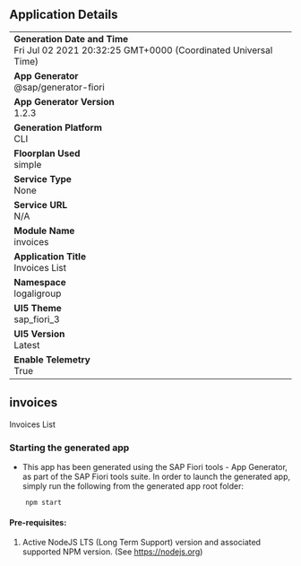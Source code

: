 ## Application Details
|               |
| ------------- |
|**Generation Date and Time**<br>Fri Jul 02 2021 20:32:25 GMT+0000 (Coordinated Universal Time)|
|**App Generator**<br>@sap/generator-fiori|
|**App Generator Version**<br>1.2.3|
|**Generation Platform**<br>CLI|
|**Floorplan Used**<br>simple|
|**Service Type**<br>None|
|**Service URL**<br>N/A
|**Module Name**<br>invoices|
|**Application Title**<br>Invoices List|
|**Namespace**<br>logaligroup|
|**UI5 Theme**<br>sap_fiori_3|
|**UI5 Version**<br>Latest|
|**Enable Telemetry**<br>True|

## invoices

Invoices List

### Starting the generated app

-   This app has been generated using the SAP Fiori tools - App Generator, as part of the SAP Fiori tools suite.  In order to launch the generated app, simply run the following from the generated app root folder:

```
    npm start
```

#### Pre-requisites:

1. Active NodeJS LTS (Long Term Support) version and associated supported NPM version.  (See https://nodejs.org)


